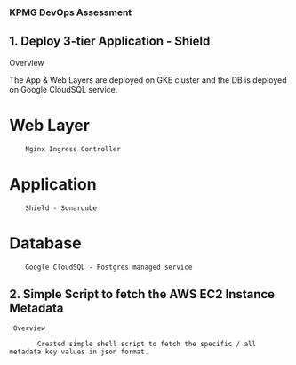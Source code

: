 ### KPMG DevOps Assessment

## 1. Deploy 3-tier Application - Shield 
 Overview 
   
   The App & Web Layers are deployed on GKE cluster and the DB is deployed on Google CloudSQL service.
# Web Layer
```
    Nginx Ingress Controller

```
# Application
```
    Shield - Sonarqube

```
# Database
```
    Google CloudSQL - Postgres managed service

```
## 2. Simple Script to fetch the AWS EC2 Instance Metadata

     Overview
```
       Created simple shell script to fetch the specific / all metadata key values in json format.
       
```


